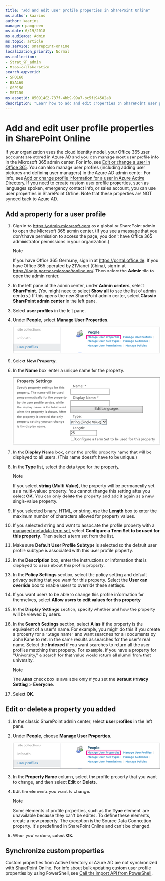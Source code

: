 ```yaml
---
title: "Add and edit user profile properties in SharePoint Online"
ms.author: kaarins
author: kaarins
manager: pamgreen
ms.date: 6/19/2018
ms.audience: Admin
ms.topic: article
ms.service: sharepoint-online
localization_priority: Normal
ms.collection:  
- Strat_SP_admin
- M365-collaboration
search.appverid:
- SPO160
- BSA160
- GSP150
- MET150
ms.assetid: 85091402-737f-4bb9-99a7-bc5f194502a8
description: "Learn how to add and edit properties on SharePoint user profiles that are configured from information that your organization supplies to the Office 365 directory service."
---
```


# Add and edit user profile properties in SharePoint Online

If your organization uses the cloud identity model, your Office 365 user accounts are stored in Azure AD and you can manage most user profile info in the Microsoft 365 admin center. For info, see [Edit or change a user in Office 365](/office365/admin/add-users/change-a-user-name-and-email-address). You can also manage user profiles (including adding user pictures and defining user managers) in the Azure AD admin center. For info, see [Add or change profile information for a user in Azure Active Directory](https://go.microsoft.com/fwlink/?linkid=864809). If you need to create custom user profile properties, such as languages spoken, emergency contact info, or sales account, you can use user properties in SharePoint Online. Note that these properties are NOT synced back to Azure AD. 
  
## Add a property for a user profile
<a name="__top"> </a>

1. Sign in to https://admin.microsoft.com as a global or SharePoint admin to open the Microsoft 365 admin center. (If you see a message that you don't have permission to access the page, you don't have Office 365 administrator permissions in your organization.)
    
    > [!NOTE]
    > If you have Office 365 Germany, sign in at https://portal.office.de. If you have Office 365 operated by 21Vianet (China), sign in at https://login.partner.microsoftonline.cn/. Then select the **Admin** tile to open the admin center.  
    
2. In the left pane of the admin center, under **Admin centers**, select **SharePoint**. (You might need to select **Show all** to see the list of admin centers.) If this opens the new SharePoint admin center, select **Classic SharePoint admin center** in the left pane. 
    
3. Select **user profiles** in the left pane. 
    
4. Under **People**, select **Manage User Properties**. 
    
    ![Manage User Properties link under Admin user profiles.](media/ab8985da-a2f9-4839-b4a2-f0feeb379f31.png)
  
5. Select **New Property**.
    
6. In the **Name** box, enter a unique name for the property. 
    
    ![Property settings under User Profile in Admin](media/b18946ee-7db7-4587-9f0b-2ea1d892415f.png)
  
7. In the **Display Name** box, enter the profile property name that will be displayed to all users. (This name doesn't have to be unique.) 
    
8. In the **Type** list, select the data type for the property. 
    
    > [!NOTE]
    >  If you select **string (Multi Value)**, the property will be permanently set as a multi-valued property. You cannot change this setting after you select **OK**. You can only delete the property and add it again as a new single-value property. 
  
9. If you selected binary, HTML, or string, use the **Length** box to enter the maximum number of characters allowed for property values. 
    
10. If you selected string and want to associate the profile property with a [managed metadata term set](managed-metadata.md), select **Configure a Term Set to be used for this property**. Then select a term set from the list. 
    
121. Make sure **Default User Profile Subtype** is selected so the default user profile subtype is associated with this user profile property. 
    
12. In the **Description** box, enter the instructions or information that is displayed to users about this profile property. 
    
13. In the **Policy Settings** section, select the policy setting and default privacy setting that you want for this property. Select the **User can override** box to enable users to override these settings. 
    
14. If you want users to be able to change this profile information for themselves, select **Allow users to edit values for this property**.
    
15. In the **Display Settings** section, specify whether and how the property will be viewed by users. 
    
16. In the **Search Settings** section, select **Alias** if the property is the equivalent of a user's name. For example, you might do this if you create a property for a "Stage name" and want searches for all documents by John Kane to return the same results as searches for the user's real name. Select the **Indexed** if you want searches to return all the user profiles matching that property. For example, if you have a property for "University," a search for that value would return all alumni from that university. 
    
    > [!NOTE]
    >  The **Alias** check box is available only if you set the **Default Privacy Setting** \> **Everyone**. 
  
17. Select **OK**.
    
## Edit or delete a property you added
<a name="__top"> </a>

1. In the classic SharePoint admin center, select **user profiles** in the left pane. 
    
2. Under **People**, choose **Manage User Properties**. 
    
    ![Manage User Properties link under Admin user profiles.](media/ab8985da-a2f9-4839-b4a2-f0feeb379f31.png)
  
3. In the **Property Name** column, select the profile property that you want to change, and then select **Edit** or **Delete**.
    
4. Edit the elements you want to change. 
    
    > [!NOTE]
    >  Some elements of profile properties, such as the **Type** element, are unavailable because they can't be edited. To define these elements, create a new property. The exception is the Source Data Connection property. It's predefined in SharePoint Online and can't be changed. 
  
5. When you're done, select **OK**.
    
 ## Synchronize custom properties
<a name="__top"> </a>

Custom properties from Active Directory or Azure AD are not synchronized with SharePoint Online. For info about bulk updating custom user profile properties by using PowerShell, see [Call the import API from PowerShell](/sharepoint/dev/solution-guidance/bulk-user-profile-update-api-for-sharepoint-online#call-the-import-api-from-powershell).
